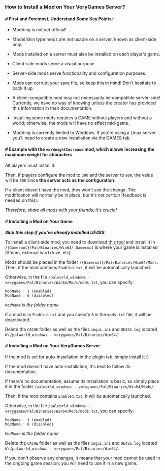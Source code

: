 ### How to Install a Mod on Your VeryGames Server?

#### # First and Foremost, Understand Some Key Points:

- Modding is not yet official!

- Model/skin type mods are not usable on a server, known as client-side only.
- Mods installed on a server must also be installed on each player's game.
- Client-side mods serve a visual purpose.
- Server-side mods serve functionality and configuration purposes.

- Mods can corrupt your save file, so keep this in mind! Don't hesitate to back it up.
- A client-compatible mod may not necessarily be compatible server-side! Currently, we have no way of knowing unless the creator has provided this information in their documentation.

- Installing some mods requires a GAME without players and without a world; otherwise, the mods will have no effect mid-game.

- Modding is currently limited to Windows. If you're using a Linux server, you'll need to create a new installation via the GAMES tab.
  
#### # Example with the `vuxWeightIncrease` mod, which allows increasing the maximum weight for characters

All players must install it. 

Then, if players configure the mod to `500` and the server to `800`, the value will be `800` since **the server acts as the configuration**.

If a client doesn't have the mod, they won't see the change. The modification will normally be in place, *but it's not certain* (feedback is needed on this).

*Therefore, share all mods with your friends; it's crucial*

#### # Installing a Mod on Your Game

***Skip this step if you've already installed UE4SS.***

To install a client-side mod, you need to download [this tool](https://github.com/UE4SS-RE/RE-UE4SS/releases/tag/v2.5.2) and install it in `/{Gameroot}/Pal/Binaries/Win64/`.
`Gameroot` is where your game is installed (Steam, external hard drive, etc).

Mods should be placed in the folder `/{Gameroot}/Pal/Binaries/Win64/Mods`.
Then, if the mod contains `Enabled.txt`, it will be automatically launched.

Otherwise, in the file `/palworld_windows - verygames/Pal/Binaries/Win64/Mods/mods.txt`, you can specify:
````
ModName : 1 (enabled)
ModName : 0 (disabled)
``````

*`ModName` is the folder name*

If a mod is in `Enabled.txt` and you specify `0` in the `mods.txt` file, it will be deactivated.

Delete the `CACHE` folder as well as the files `imgui.ini` and `UE4SS.log` located in `/palworld_windows - verygames/Pal/Binaries/Win64/`

#### # Installing a Mod on Your VeryGames Server

If the mod is set for auto-installation in the plugin tab, simply install it :)

If the mod doesn't have auto-installation, it's best to follow its documentation.

If there's no documentation, assume its installation is basic, so simply place it in the folder `/palworld_windows - verygames/Pal/Binaries/Win64/Mods/`.

Then, if the mod contains `Enabled.txt`, it will be automatically launched.

Otherwise, in the file `/palworld_windows - verygames/Pal/Binaries/Win64/Mods/mods.txt`, you can specify:

````
ModName : 1 (enabled)
ModName : 0 (disabled)
``````

*`ModName` is the folder name*

Delete the `CACHE` folder as well as the files `imgui.ini` and `UE4SS.log` located in `/palworld_windows - verygames/Pal/Binaries/Win64/`.

If you don't observe any changes, it means that your mod cannot be used in the ongoing game session; you will need to use it in a new game.
